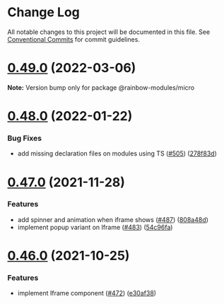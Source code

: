 # Change Log

All notable changes to this project will be documented in this file.
See [Conventional Commits](https://conventionalcommits.org) for commit guidelines.

# [0.49.0](https://github.com/nexxtway/rainbow-modules/compare/v0.48.0...v0.49.0) (2022-03-06)

**Note:** Version bump only for package @rainbow-modules/micro

# [0.48.0](https://github.com/nexxtway/rainbow-modules/compare/v0.47.3...v0.48.0) (2022-01-22)

### Bug Fixes

-   add missing declaration files on modules using TS ([#505](https://github.com/nexxtway/rainbow-modules/issues/505)) ([278f83d](https://github.com/nexxtway/rainbow-modules/commit/278f83d690ec0adb5df9c88e9d17046a052a2a6d))

# [0.47.0](https://github.com/nexxtway/rainbow-modules/compare/v0.46.0...v0.47.0) (2021-11-28)

### Features

-   add spinner and animation when iframe shows ([#487](https://github.com/nexxtway/rainbow-modules/issues/487)) ([808a48d](https://github.com/nexxtway/rainbow-modules/commit/808a48dedbd1bea1903c6dd8e658eb36909ac9ce))
-   implement popup variant on Iframe ([#483](https://github.com/nexxtway/rainbow-modules/issues/483)) ([54c96fa](https://github.com/nexxtway/rainbow-modules/commit/54c96fa3f3eefddf5a4e4c1f55125657dd91373c))

# [0.46.0](https://github.com/nexxtway/rainbow-modules/compare/v0.45.0...v0.46.0) (2021-10-25)

### Features

-   implement Iframe component ([#472](https://github.com/nexxtway/rainbow-modules/issues/472)) ([e30af38](https://github.com/nexxtway/rainbow-modules/commit/e30af38af619a0c6a44408bbc33dd04b52999f8d))
